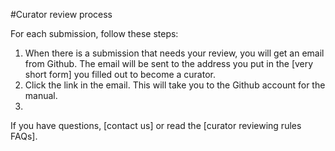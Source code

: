 #Curator review process

For each submission, follow these steps:

  1. When there is a submission that needs your review, you will get an email from Github. The email will be sent to the address you put in the [very short form] you filled out to become a curator.
  2. Click the link in the email. This will take you to the Github account for the manual. 
  3. 

If you have questions, [contact us] or read the [curator reviewing rules FAQs]. 